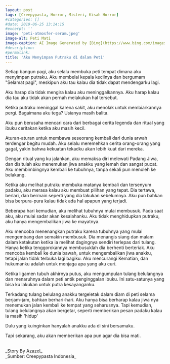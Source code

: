 ```yaml
---
layout: post
tags: [Creepypasta, Horror, Misteri, Kisah Horror]
#categories: []
#date: 2019-06-25 13:14:15
#excerpt: ''
image: 'peti-atmosfer-seram.jpeg'
image-alt: Peti Mati
image-caption: AI Image Generated by [Bing](https://www.bing.com/images/create/antique-metal-trunks2c-creepy-atmosfer/1-6659eec939964b4386dab4a6cde6d084?id=uMfrTvL1M%2b0hfYiznptlMA%3d%3d&view=detailv2&idpp=genimg&thId=OIG1.1mkq3iZ534M0OtcP3nT_&FORM=GCRIDP&mode=overlay)
#description:
#permalink:
title: 'Aku Menyimpan Putraku di dalam Peti'
---
```






Setiap bangun pagi, aku selalu membuka peti tempat dimana aku menyimpan putraku. Aku membelai kepala kecilnya dan bergumam "Selamat pagi", meskipun aku tau kalau dia tidak dapat mendengarku lagi.

Aku harap dia tidak mengira kalau aku meninggalkannya. Aku harap kalau dia tau aku tidak akan pernah melakukan hal tersebut.

Ketika putraku meninggal karena sakit, aku menolak untuk membiarkannya pergi. Bagaimana aku tega? Usianya masih balita. 

Aku pun berusaha mencari cara dari berbagai cerita legenda dan ritual yang ibuku ceritakan ketika aku masih kecil.

Aturan-aturan untuk membawa seseorang kembali dari dunia arwah terdengar begitu mudah. Aku selalu meremehkan cerita orang-orang yang gagal, yakin bahwa kekuatan tekadku akan lebih kuat dari mereka. 

Dengan ritual yang ku jalankan, aku memaksa diri melewati Padang Jiwa, dan disitulah aku menemukan jiwa anakku yang lemah dan sangat pucat. Aku membimbingnya kembali ke tubuhnya, tanpa sekali pun menoleh ke belakang.

Ketika aku melihat putraku membuka matanya kembali dan tersenyum padaku, aku merasa kalau aku membuat pilihan yang tepat. Dia tertawa, berlari, dan bermain seperti yang dia lakukan sebelumnya. Aku pun bahkan bisa berpura-pura kalau tidak ada hal apapun yang terjadi.

Beberapa hari kemudian, aku melihat tubuhnya mulai membusuk. Pada saat aku, aku mulai sadar akan kesalahanku. Aku tidak menghidupkan putraku, aku hanya mengembalikan jiwa ke mayatnya.

Aku mencoba menenangkan putraku karena tubuhnya yang mulai mengembang dan semakin membusuk. Dia menangis siang dan malam dalam ketakutan ketika ia melihat dagingnya sendiri terlepas dari tulang. Hanya ketika tenggorokannya membusuklah dia berhenti berteriak. Aku mencoba kembali ke dunia bawah, untuk mengembalikan jiwa anakku, tetapi jalan tidak terbuka lagi bagiku. Aku mencurangi Kematian, dan hukumanku adalah untuk menjaga apa yang aku curi.

Ketika ligamen tubuh akhirnya putus, aku mengumpulan tulang belulangnya dan menaruhnya dalam peti antik penginggalan ibuku. Ini satu-satunya yang bisa ku lakukan untuk putra kesayanganku.

Terkadang tulang belulang anakku tergeletak dalam diam di peti selama berjam-jam, bahkan berhari-hari. Aku hanya bisa berharap kalau jiwa nya menemukan jalan kembali ke tempat yang seharusnya. Tapi kemudian, tulang belulangnya akan bergetar, seperti memberikan pesan padaku kalau ia masih 'hidup'

Dulu yang kuinginkan hanyalah anakku ada di sini bersamaku.

Tapi sekarang, aku akan memberikan apa pun agar dia bisa mati.



<br>
_Story By Azazel_


<br>
_Sumber: Creepypasta Indonesia_ 
